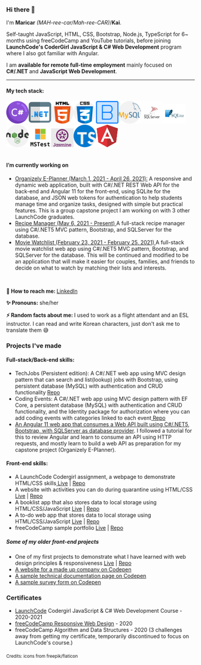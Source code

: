 ### Hi there 👋


I'm **Maricar** *(MAH-ree-car/Mah-ree-CAR)*/**Kai**.

Self-taught JavaScript, HTML, CSS, Bootstrap, Node.js, TypeScript for 6~ months using freeCodeCamp and YouTube tutorials, before joining **LaunchCode's CoderGirl JavaScript & C# Web Development** program where I also got familiar with Angular. 

I am **available for remote full-time employment** mainly focused on **C#/.NET** and **JavaScript Web Development**.

<hr>

<h4>My tech stack:</h4>
<div>
<span><img src="assets/csharp.png" alt="c-sharp logo" width="60"></span><span><img src="assets/dotnet.png" alt="dotnet logo" width="60"></span><span><img src="assets/html-5.png" alt="HTML5 logo" width="60"></span><span><img src="assets/css.png" alt="CSS3 logo" width="60"></span><span><img src="assets/bootstrap.png" alt="bootstrap logo" width="60"></span><span><img src="assets/mysql.png" alt="mysql logo" width="60"></span><span><img src="assets/Microsoft-SQL-Server-logo.jpg" alt="Microsoft SQL Server logo" width="60"></span><img src="assets/sqlite.jpg" alt="SQLite logo" width="60"></span><span><img src="assets/nodejs.png" alt="node-js logo" width="60"></span><span><img src="assets/mstest.png" alt="MS test logo" width="60"></span><span><img src="assets/jasmine.png" alt="jasmine logo" width="60"></span><span><img src="assets/typescript.png" alt="typescript logo" width="60"></span><span><img src="assets/angular.png" alt="angular logo" width="60"></span>
</div>
<br />
<h4>I’m currently working on</h4>
<ul>
  <li><a href="https://github.com/AKA-Liftoff-Group-2021/Organizely-App" target="_blank">Organizely E-Planner (March 1, 2021 - April 26, 2021):</a> A responsive and dynamic web application, built with C#/.NET REST Web API for the back-end and Angular 11 for the front-end, using SQLite for the database, and JSON web tokens for authentication to help students manage time and organize tasks, designed with simple but practical features. This is a group capstone project I am working on with 3 other LaunchCode graduates. </li>
  <li><a href="https://github.com/mlwalters/MyRecipeCollection-cSharpMVC/tree/master" target="_blank"> Recipe Manager (May 6, 2021 - Present) </a>A full-stack recipe manager using C#/.NET5 MVC pattern, Bootstrap, and SQLServer for the database.</li>
  <li><a href="https://github.com//mlwalters/MovieWatchlist" target="_blank"> Movie Watchlist (February 23, 2021 - February 25, 2021) </a> A full-stack movie watchlist web app using C#/.NET5 MVC pattern, Bootstrap, and SQLServer for the database. This will be continued and modified to be an application that will make it easier for couples, families, and friends to decide on what to watch by matching their lists and interests.</li>
  
</ul>
<br />
<p><strong>📧  How to reach me: </strong><a href="https://www.linkedin.com/authwall?trk=gf&trkInfo=AQHyjq3ww_dROwAAAXfhlx0ouoRAxqESwrt3D9h_GORCJ8qvG0OEH2tkpk-2J-GLNMD4aYXx_4BmNC8O6F9OOUQh9NSUkpU7AB-Aptqgw6DlwPtchajF2yfAVaGbg4oG6_SyZ08=&originalReferer=&sessionRedirect=https%3A%2F%2Fwww.linkedin.com%2Fin%2Fmaricar-walters%2F" target="_blank">LinkedIn</a></p>
<p><strong>✨  Pronouns:</strong> she/her</p>
<p><strong>⚡  Random facts about me: </strong>I used to work as a flight attendant and an ESL instructor. I can read and write Korean characters, just don't ask me to translate them 😅</p>


<h3>Projects I've made</h3> 
<h4>Full-stack/Back-end skills:</h4>
<ul>
  <li>TechJobs (Persistent edition): A C#/.NET web app using MVC design pattern that can search and list(lookup) jobs with Bootstrap, using persistent database (MySQL) with authentication and CRUD functionality <a href="https://github.com//mlwalters/TechJobsPersistent" target="_blank"> Repo</a></li>
  <li>Coding Events: A C#/.NET web app using MVC design pattern with EF Core, a persistent database (MySQL) with authentication and CRUD functionality, and the Identity package for authorization where you can add coding events with categories linked to each event<a href="https://github.com/mlwalters/codingEvents-authentication" target="_blank"> Repo</a></li>
  <li><a href="https://github.com/mlwalters/angular11dotnet5-paymentDetailApp" target="_blank">An Angular 11 web app that consumes a Web API built using  C#/.NET5, Bootstrap, with SQLServer as database provider</a>. I followed a tutorial for this to review Angular and learn to consume an API using HTTP requests, and mostly learn to build a web API as preparation for my capstone project (Organizely E-Planner).</li>
</ul>
<h4>Front-end skills:</h4>
<ul>
  <li>A LaunchCode Codergirl assignment, a webpage to demonstrate HTML/CSS skills<a href="https://mlwalters.github.io/html-me-something" target="_blank"> Live</a> | <a href="https://github.com/mlwalters/html-me-something" target="_blank"> Repo</a></li>
<li>A website with activities you can do during quarantine using HTML/CSS <a href="https:///mlwalters.github.io/stay-at-home/" target="_blank"> Live</a> | <a href="https://github.com//mlwalters/stay-at-home" target="_blank"> Repo</a></li>
  <li>A booklist app that also stores data to local storage using HTML/CSS/JavaScript <a href="https:///mlwalters.github.io/booklist-app/" target="_blank"> Live</a> | <a href="https://github.com//mlwalters/booklist-app" target="_blank"> Repo</a></li>
<li>A to-do web app that stores data to local storage using HTML/CSS/JavaScript <a href="https:///mlwalters.github.io/todo-webapp/" target="_blank"> Live</a> | <a href="https://github.com//mlwalters/todo-webapp" target="_blank"> Repo</a></li>
<li>freeCodeCamp sample portfolio <a href="https://mlwalters.github.io/freeCodeCamp-portfolio/" target="_blank">Live</a> | <a href="https://github.com//mlwalters/fcc-portfolio" target="_blank"> Repo</a></li>

  </ul>
<h5>Some of my older front-end projects</h5>
<ul>
  <li>One of my first projects to demonstrate what I have learned with web design principles & responsiveness <a href="https:///mlwalters.github.io/recipe-page/" target="_blank"> Live</a> | <a href="https://github.com//mlwalters/recipe-page" target="_blank">Repo</a></li>
  <li><a href="https://codepen.io/carrimaxx/full/YzwGmGp" target="_blank">A website for a made up company on Codepen</a></li>
  <li><a href="https://codepen.io/carrimaxx/full/eYJBMKr" target="_blank">A sample technical documentation page on Codepen</a></li>
  <li><a href="https://codepen.io/carrimaxx/full/dyYbyVd" target="_blank">A sample survey form on Codepen</a></li>
  </ul>


<h3>Certificates</h3>
<ul>
  <li><a href="https://www.launchcode.org/" target="_blank">LaunchCode</a> Codergirl JavaScript & C# Web Development Course - 2020-2021</li>
  <li><a href="https://www.freecodecamp.org/certification/carrimaxx/responsive-web-design" target="_blank">freeCodeCamp Responsive Web Design</a> - 2020</li>
  <li>freeCodeCamp Algorithm and Data Structures - 2020 (3 challenges away from getting my certificate, temporarily discontinued to focus on LaunchCode's course.)</li>
  </ul>



<sub>Credits: icons from freepik/flaticon</sub>

